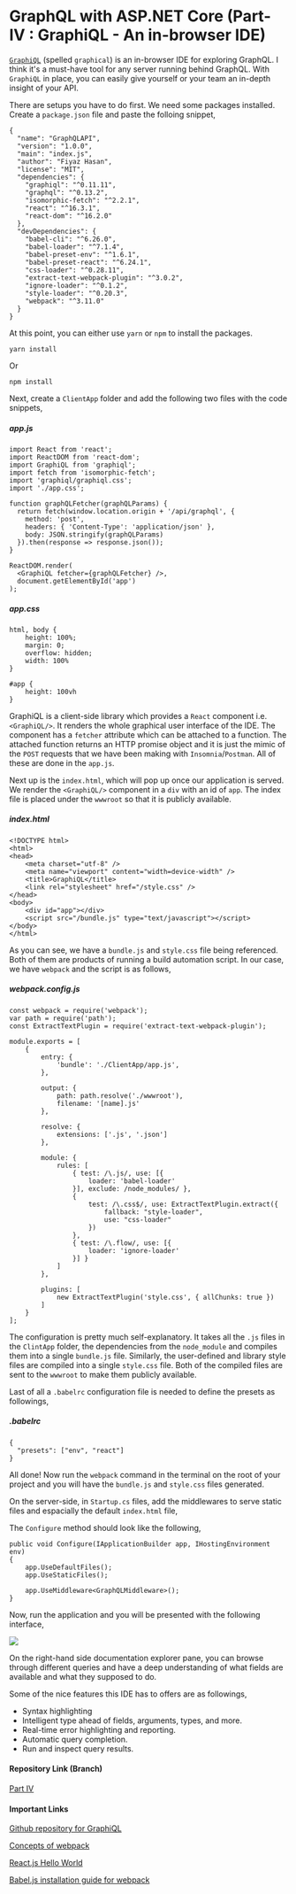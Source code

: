 # GraphQL with ASP.NET Core (Part- IV : GraphiQL - An in-browser IDE)

[`GraphiQL`](https://github.com/graphql/graphiql) (spelled `graphical`) is an in-browser IDE for exploring GraphQL. I think it's a must-have tool for any server running behind GraphQL. With `GraphiQL` in place, you can easily give yourself or your team an in-depth insight of your API.

There are setups you have to do first. We need some packages installed. Create a `package.json` file and paste the folloing snippet,

    {
      "name": "GraphQLAPI",
      "version": "1.0.0",
      "main": "index.js",
      "author": "Fiyaz Hasan",
      "license": "MIT",
      "dependencies": {
        "graphiql": "^0.11.11",
        "graphql": "^0.13.2",
        "isomorphic-fetch": "^2.2.1",
        "react": "^16.3.1",
        "react-dom": "^16.2.0"
      },
      "devDependencies": {
        "babel-cli": "^6.26.0",
        "babel-loader": "^7.1.4",
        "babel-preset-env": "^1.6.1",
        "babel-preset-react": "^6.24.1",
        "css-loader": "^0.28.11",
        "extract-text-webpack-plugin": "^3.0.2",
        "ignore-loader": "^0.1.2",
        "style-loader": "^0.20.3",
        "webpack": "^3.11.0"
      }
    }

At this point, you can either use `yarn` or `npm` to install the packages.

    yarn install

Or

    npm install

Next, create a `ClientApp` folder and add the following two files with the code snippets,

##### app.js

```
import React from 'react';
import ReactDOM from 'react-dom';
import GraphiQL from 'graphiql';
import fetch from 'isomorphic-fetch';
import 'graphiql/graphiql.css';
import './app.css';

function graphQLFetcher(graphQLParams) {
  return fetch(window.location.origin + '/api/graphql', {
    method: 'post',
    headers: { 'Content-Type': 'application/json' },
    body: JSON.stringify(graphQLParams)
  }).then(response => response.json());
}

ReactDOM.render(
  <GraphiQL fetcher={graphQLFetcher} />,
  document.getElementById('app')
);
```

##### app.css

```
html, body {
    height: 100%;
    margin: 0;
    overflow: hidden;
    width: 100%
}

#app {
    height: 100vh
}
```

GraphiQL is a client-side library which provides a `React` component i.e. `<GraphiQL/>`. It renders the whole graphical user interface of the IDE. The component has a `fetcher` attribute which can be attached to a function. The attached function returns an HTTP promise object and it is just the mimic of the `POST` requests that we have been making with `Insomnia`/`Postman`. All of these are done in the `app.js`.

Next up is the `index.html`, which will pop up once our application is served. We render the `<GraphiQL/>` component in a `div` with an id of `app`. The index file is placed under the `wwwroot` so that it is publicly available.

##### index.html

```
<!DOCTYPE html>
<html>
<head>
    <meta charset="utf-8" />
    <meta name="viewport" content="width=device-width" />
    <title>GraphiQL</title>
    <link rel="stylesheet" href="/style.css" />
</head>
<body>
    <div id="app"></div>
    <script src="/bundle.js" type="text/javascript"></script>
</body>
</html>
```

As you can see, we have a `bundle.js` and `style.css` file being referenced. Both of them are products of running a build automation script. In our case, we have `webpack` and the script is as follows,

##### webpack.config.js

```
const webpack = require('webpack');
var path = require('path');
const ExtractTextPlugin = require('extract-text-webpack-plugin');

module.exports = [
    {
        entry: {
            'bundle': './ClientApp/app.js',
        },

        output: {
            path: path.resolve('./wwwroot'),
            filename: '[name].js'
        },

        resolve: {
            extensions: ['.js', '.json']
        },

        module: {
            rules: [
                { test: /\.js/, use: [{
                    loader: 'babel-loader'
                }], exclude: /node_modules/ },
                {
                    test: /\.css$/, use: ExtractTextPlugin.extract({
                        fallback: "style-loader",
                        use: "css-loader"
                    })
                },
                { test: /\.flow/, use: [{
                    loader: 'ignore-loader'
                }] }
            ]
        },

        plugins: [
            new ExtractTextPlugin('style.css', { allChunks: true })
        ]
    }
];
```

The configuration is pretty much self-explanatory. It takes all the `.js` files in the `ClintApp` folder, the dependencies from the `node_module` and compiles them into a single `bundle.js` file. Similarly, the user-defined and library style files are compiled into a single `style.css` file. Both of the compiled files are sent to the `wwwroot` to make them publicly available.

Last of all a `.babelrc` configuration file is needed to define the presets as followings,

##### .babelrc

```
{
  "presets": ["env", "react"]
}
```

All done! Now run the `webpack` command in the terminal on the root of your project and you will have the `bundle.js` and `style.css` files generated.

On the server-side, in `Startup.cs` files, add the middlewares to serve static files and espacially the default `index.html` file,

The `Configure` method should look like the following,

```
public void Configure(IApplicationBuilder app, IHostingEnvironment env)
{
    app.UseDefaultFiles();
    app.UseStaticFiles();

    app.UseMiddleware<GraphQLMiddleware>();
}
```

Now, run the application and you will be presented with the following interface,

<a href="https://4.bp.blogspot.com/-jyUyY3Ug6rY/WtTnfuaS-jI/AAAAAAAAB2k/QiAhyrDpYFQnKALSGzlLXTuWnvcNNha8ACLcBGAs/s1600/GraphiQL.png" imageanchor="1" ><img border="0" src="https://4.bp.blogspot.com/-jyUyY3Ug6rY/WtTnfuaS-jI/AAAAAAAAB2k/QiAhyrDpYFQnKALSGzlLXTuWnvcNNha8ACLcBGAs/s1600/GraphiQL.png" data-original-width="1600" data-original-height="1044" /></a>

On the right-hand side documentation explorer pane, you can browse through different queries and have a deep understanding of what fields are available and what they supposed to do.

Some of the nice features this IDE has to offers are as followings,

* Syntax highlighting
* Intelligent type ahead of fields, arguments, types, and more.
* Real-time error highlighting and reporting.
* Automatic query completion.
* Run and inspect query results.

#### Repository Link (Branch)

[Part IV](https://github.com/fiyazbinhasan/GraphQLCore/tree/Part_III_Dependency_Injection)

#### Important Links

[Github repository for GraphiQL](https://github.com/graphql/graphiql)

[Concepts of webpack](https://webpack.js.org/concepts/)

[React.js Hello World](https://reactjs.org/docs/hello-world.html)

[Babel.js installation guide for webpack](https://babeljs.io/docs/setup/#installation)
